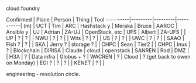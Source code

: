 cloud foundry

Confirmed |  Place  | Person | Thing     | Tool 
----------|---------|---------|-----------| 
 (m)      | UCT     | Tim     | ARC       | Hashstack
  y       | Meraka  | Bruce   | AAROC     | Ansible
  y       | UJ      | Adrian  | ZA-UJ     | OpenStack, etc
          | UFS     | Albert  | ZA-UFS    | 
          | UP      | ?       | ?         | 
          | NWU     | ?       |  ?        | 
          | Wits    | ?       | ?         | 
          | US      | ?       |  ?        |
          | UWC     |  ?      |    ?      | 
          | SAAO    | Fish ?  |   ?       | 
          | SKA     | Jerry ? | storage ? |
          | CHPC    | Sean    | Tier2     | 
          | CHPC    | Inus    | ?         | Blockchain
          | DIRISA  | Claude  | cloud     | openstack
          | SANREN  | Rod     | DMZ       | 
          | H3A     | ?       | Data infra | Globus  + ? 
          | WACREN  | ?       | Cloud     |  ? (get back to owen on Monday)
          | EGI ?   | ?       |   ?       | 
          | KENET   | ?       |           | 
          

engineering - resolution circle.